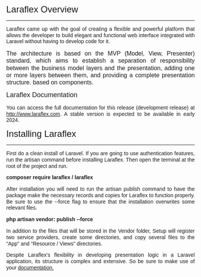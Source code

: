 <p style="line-height: 1.2;"><span style="font-size: 24px; font-family: Arial;">Laraflex Overview</span></p><hr><p style="text-align: justify; line-height: 1.2;"><span style="font-family: Arial;">Laraflex came up with the goal of creating a flexible and powerful platform that allows the developer to build elegant and functional web interface integrated with Laravel without having to develop code for it.</span></p><p style="text-align: justify; line-height: 1.2;"><span style="font-size: 16px; font-family: Arial;">The architecture is based on the MVP (Model, View, Presenter) standard, which aims to establish a separation of responsibility between the business model layers and the presentation, adding one or more layers between them, and providing a complete presentation structure. based on components.</span></p><p style="line-height: 1.2;"><span style="font-family: Arial; font-size: 18px;">Laraflex Documentation</span><br></p><p style="text-align: justify; line-height: 1.2;"><span style="font-family: Arial;">You can access the full documentation for this release (development release) at <a href="http://www.laraflex.com" target="_blank">http://www.laraflex.com</a>. A stable version is expected to be available in early 2024.</span><br></p><p style="line-height: 1.2;"><span style="font-family: Arial; font-size: 24px;">Installing Laraflex</span></p><hr><p style="text-align: justify; line-height: 1.2;"><span style="font-family: Arial;">First do a clean install of Laravel. If you are going to use authentication features, run the artisan command before installing Laraflex. Then open the terminal at the root of the project and run.</span><span style="font-family: Arial;"><br></span></p><p style="line-height: 1.2;"><span style="font-family: Arial;"><b>composer require laraflex / laraflex</b></span><br></p><p style="text-align: justify; line-height: 1.2;"><span style="font-family: Arial;">After installation you will need to run the artisan publish command to have the package make the necessary records and copies for Laraflex to function properly. Be sure to use the --force flag to ensure that the installation overwrites some relevant files.</span><br></p><p style="line-height: 1.2;"><span style="font-family: Arial;"><b>php artisan vendor: publish --force</b></span><br></p><p style="text-align: justify; line-height: 1.2;"><span style="font-family: Arial;">In addition to the files that will be stored in the Vendor folder, Setup will register two service providers, create some directories, and copy several files to the "App" and "Resource / Views" directories.</span><br></p><p style="text-align: justify; line-height: 1.2;"><span style="font-family: Arial;">Despite Laraflex's flexibility in developing presentation logic in a Laravel application, its structure is complex and extensive. So be sure to make use of your <a href="http://www.laraflex.com" target="_blank">documentation.</a></span><br></p>

